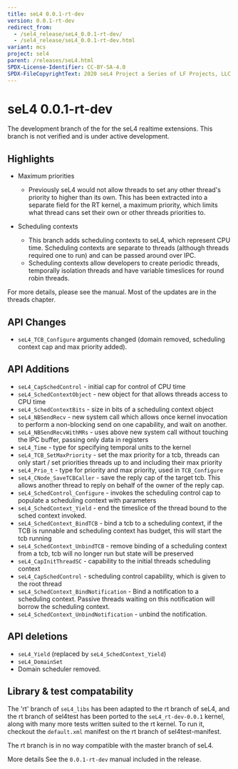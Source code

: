 ```yaml
---
title: seL4 0.0.1-rt-dev
version: 0.0.1-rt-dev
redirect_from:
  - /sel4_release/seL4_0.0.1-rt-dev/
  - /sel4_release/seL4_0.0.1-rt-dev.html
variant: mcs
project: sel4
parent: /releases/seL4.html
SPDX-License-Identifier: CC-BY-SA-4.0
SPDX-FileCopyrightText: 2020 seL4 Project a Series of LF Projects, LLC.
---
```

# seL4 0.0.1-rt-dev


The development branch of the for the seL4 realtime extensions. This
branch is not verified and is under active development.

## Highlights


* Maximum priorities

  * Previously seL4 would not allow threads to set any other
  thread's priority to higher than its own. This has been
  extracted into a separate field for the RT kernel, a maximum
  priority, which limits what thread cans set their own or other
  threads priorities to.

* Scheduling contexts

  * This branch adds scheduling contexts to seL4, which represent
  CPU time. Scheduling contexts are separate to threads
  (although threads required one to run) and can be passed
  around over IPC.
  * Scheduling contexts allow developers to create periodic
  threads, temporally isolation threads and have variable
  timeslices for round robin threads.

For more details, please see the manual. Most of the updates are in the
threads chapter.

## API Changes


- `seL4_TCB_Configure` arguments changed (domain removed, scheduling
      context cap and max priority added).

## API Additions


- `seL4_CapSchedControl` - initial cap for control of CPU time
- `seL4_SchedContextObject` - new object for that allows threads
      access to CPU time
- `seL4_SchedContextBits` - size in bits of a scheduling context
      object
- `seL4_NBSendRecv` - new system call which allows once kernel
      invocation to perform a non-blocking send on one capability, and
      wait on another.
- `seL4_NBSendRecvWithMRs` - uses above new system call without
      touching the IPC buffer, passing only data in registers
- `seL4_Time` - type for specifying temporal units to the kernel
- `seL4_TCB_SetMaxPriority` - set the max priority for a tcb,
      threads can only start / set priorities threads up to and
      including their max priority
- `seL4_Prio_t` - type for priority and max priority, used in
      `TCB_Configure`
- `seL4_CNode_SaveTCBCaller` - save the reply cap of the target tcb.
      This allows another thread to reply on behalf of the owner of the
      reply cap.
- `seL4_SchedControl_Configure` - invokes the scheduling control cap
      to populate a scheduling context with parameters
- `seL4_SchedContext_Yield` - end the timeslice of the thread bound
      to the sched context invoked.
- `seL4_SchedContext_BindTCB` - bind a tcb to a scheduling context,
      if the TCB is runnable and scheduling context has budget, this
      will start the tcb running
- `seL4_SchedContext_UnbindTCB` - remove binding of a scheduling
      context from a tcb, tcb will no longer run but state will be
      preserved
- `seL4_CapInitThreadSC` - capability to the initial threads
      scheduling context
- `seL4_CapSchedControl` - scheduling control capability, which is
      given to the root thread
- `seL4_SchedContext_BindNotification` - Bind a notification to a
      scheduling context. Passive threads waiting on this notification
      will borrow the scheduling context.
- `seL4_SchedContext_UnbindNotification` - unbind the notification.

## API deletions


- `seL4_Yield` (replaced by `seL4_SchedContext_Yield`)
- `seL4_DomainSet`
- Domain scheduler removed.

## Library & test compatability


The 'rt' branch of `seL4_libs` has been adapted to the rt branch of seL4,
and the rt branch of sel4test has been ported to the `seL4_rt-dev-0.0.1`
kernel, along with many more tests written suited to the rt kernel. To
run it, checkout the `default.xml` manifest on the rt branch of
sel4test-manifest.

The rt branch is in no way compatible with the master branch of seL4.

More details See the `0.0.1-rt-dev` manual included in the release.
